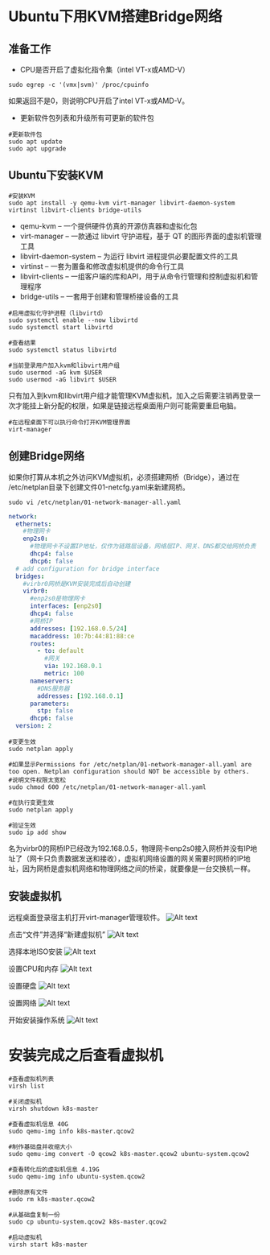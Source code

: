 # Ubuntu下用KVM搭建Bridge网络

## 准备工作

* CPU是否开启了虚拟化指令集（intel VT-x或AMD-V）

````shell
sudo egrep -c '(vmx|svm)' /proc/cpuinfo
````
如果返回不是0，则说明CPU开启了intel VT-x或AMD-V。

* 更新软件包列表和升级所有可更新的软件包

````shell
#更新软件包
sudo apt update
sudo apt upgrade
````
## Ubuntu下安装KVM

````shell
#安装KVM
sudo apt install -y qemu-kvm virt-manager libvirt-daemon-system virtinst libvirt-clients bridge-utils
````

* qemu-kvm – 一个提供硬件仿真的开源仿真器和虚拟化包
* virt-manager – 一款通过 libvirt 守护进程，基于 QT 的图形界面的虚拟机管理工具
* libvirt-daemon-system – 为运行 libvirt 进程提供必要配置文件的工具
* virtinst – 一套为置备和修改虚拟机提供的命令行工具
* libvirt-clients – 一组客户端的库和API，用于从命令行管理和控制虚拟机和管理程序
* bridge-utils – 一套用于创建和管理桥接设备的工具

````shell
#启用虚拟化守护进程（libvirtd）
sudo systemctl enable --now libvirtd
sudo systemctl start libvirtd

#查看结果
sudo systemctl status libvirtd
````

````shell
#当前登录用户加入kvm和libvirt用户组
sudo usermod -aG kvm $USER
sudo usermod -aG libvirt $USER
````
只有加入到kvm和libvirt用户组才能管理KVM虚拟机，加入之后需要注销再登录一次才能挂上新分配的权限，如果是链接远程桌面用户则可能需要重启电脑。

````shell
#在远程桌面下可以执行命令打开KVM管理界面
virt-manager
````

## 创建Bridge网络

如果你打算从本机之外访问KVM虚拟机，必须搭建网桥（Bridge），通过在 /etc/netplan目录下创建文件01-netcfg.yaml来新建网桥。

````shell
sudo vi /etc/netplan/01-network-manager-all.yaml
````

````yaml
network:
  ethernets:
    #物理网卡
    enp2s0:
      #物理网卡不设置IP地址，仅作为链路层设备，网络层IP、网关、DNS都交给网桥负责
      dhcp4: false
      dhcp6: false
  # add configuration for bridge interface
  bridges:
    #virbr0网桥是KVM安装完成后自动创建
    virbr0:
      #enp2s0是物理网卡
      interfaces: [enp2s0]
      dhcp4: false
      #网桥IP
      addresses: [192.168.0.5/24]
      macaddress: 10:7b:44:81:88:ce
      routes:
        - to: default
          #网关
          via: 192.168.0.1
          metric: 100
      nameservers:
        #DNS服务器
        addresses: [192.168.0.1]
      parameters:
        stp: false
      dhcp6: false
  version: 2
````

````shell
#变更生效
sudo netplan apply

#如果显示Permissions for /etc/netplan/01-network-manager-all.yaml are too open. Netplan configuration should NOT be accessible by others.
#说明文件权限太宽松
sudo chmod 600 /etc/netplan/01-network-manager-all.yaml

#在执行变更生效
sudo netplan apply

#验证生效
sudo ip add show
````
名为virbr0的网桥IP已经改为192.168.0.5，物理网卡enp2s0接入网桥并没有IP地址了（网卡只负责数据发送和接收），虚拟机网络设置的网关需要时网桥的IP地址，因为网桥是虚拟机网络和物理网络之间的桥梁，就要像是一台交换机一样。

## 安装虚拟机

远程桌面登录宿主机打开virt-manager管理软件。
![Alt text](http://static.bluersw.com/images/Kvm/U-KVM-B-01.png)

点击“文件”并选择“新建虚拟机”
![Alt text](http://static.bluersw.com/images/Kvm/U-KVM-B-02.png)

选择本地ISO安装
![Alt text](http://static.bluersw.com/images/Kvm/U-KVM-B-03.png)

设置CPU和内存
![Alt text](http://static.bluersw.com/images/Kvm/U-KVM-B-04.png)

设置硬盘
![Alt text](http://static.bluersw.com/images/Kvm/U-KVM-B-05.png)

设置网络
![Alt text](http://static.bluersw.com/images/Kvm/U-KVM-B-06.png)

开始安装操作系统
![Alt text](http://static.bluersw.com/images/Kvm/U-KVM-B-07.png)

# 安装完成之后查看虚拟机

````shell
#查看虚拟机列表
virsh list

#关闭虚拟机
virsh shutdown k8s-master

#查看虚拟机信息 40G
sudo qemu-img info k8s-master.qcow2

#制作基础盘并收缩大小
sudo qemu-img convert -O qcow2 k8s-master.qcow2 ubuntu-system.qcow2

#查看转化后的虚拟机信息 4.19G
sudo qemu-img info ubuntu-system.qcow2

#删除原有文件
sudo rm k8s-master.qcow2

#从基础盘复制一份
sudo cp ubuntu-system.qcow2 k8s-master.qcow2

#启动虚拟机
virsh start k8s-master
````


